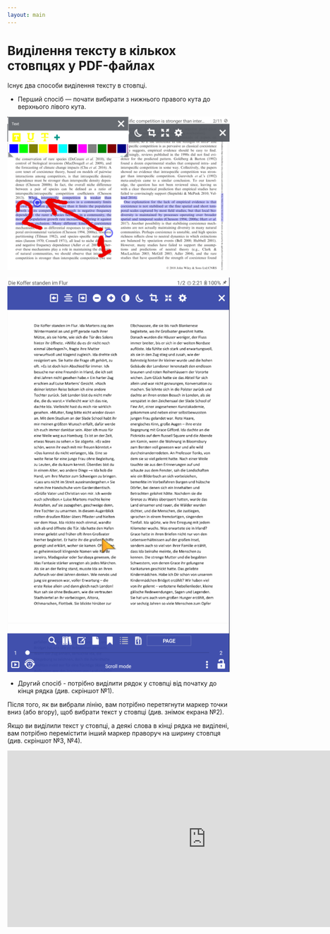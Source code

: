 ```yaml
---
layout: main
---
```


# Виділення тексту в кількох стовпцях у PDF-файлах

Існує два способи виділення тексту в стовпці.

* Перший спосіб — почати вибирати з нижнього правого кута до верхнього лівого кута.

![Column selectio in PDF](img.png)

![Column selectio in PDF](1.gif)

* Другий спосіб - потрібно виділити рядок у стовпці від початку до кінця рядка (див. скріншот №1).

Після того, як ви вибрали лінію, вам потрібно перетягнути маркер точки вниз (або вгору), щоб вибрати текст у стовпці (див. знімок екрана №2).

Якщо ви виділили текст у стовпці, а деякі слова в кінці рядка не виділені, вам потрібно перемістити інший маркер праворуч на ширину стовпця (див. скріншот №3, №4).

<iframe width="900" height="400" src="https://www.youtube.com/embed/Bdj3Z86uO38" title="Librera. Select text in columns in PDF files/ Виділення тексту в колонках. Лібрера" frameborder="0" allow="accelerometer; autoplay; clipboard-write; encrypted-media; gyroscope; picture-in-picture; web-share" allowfullscreen></iframe>


